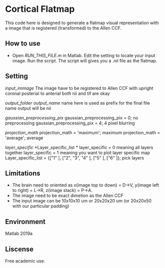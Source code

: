 
# Cortical Flatmap
This code here is designed to generate a flatmap visual representation with a image that is registered (transformed) to the Allen CCF.   

## How to use
- Open *RUN_THIS_FILE.m*  in Matlab. Edit the setting to locate your input image. Run the script.  The script will gives you a *.nii*  file as the flatmap. 


## Setting

*input_immage*
The image have to be registered to Allen CCF with upright coronal
posterial to anterial
both nii and tif are okay

*output_folder*
*output_name*
name here is used as prefix for the final file name
output will be nii

*gaussian_preprocessing_pix*
gaussian_preprocessing_pix = 0; no preprocessing
gaussian_preprocessing_pix = 4; 4 pixel blurring

*projection_math*
projection_math = 'maximum'; maximum
projection_math = 'average'; average

*layer_specific*
*Layer_specific_list *
layer_specific = 0 meaning all layers together
layer_specific = 1 meaning you want to plot layer specific map
Layer_specific_list =  {["1" ], ["2", "3", "4" ], ["5" ], ["6" ]}; pick layers



## Limitations
- The brain need to oriented as x(image top to down) = D->V, y(image left to right)  = L->R, z(image stack) = P->A.
- The image need to be exact dimetion as the Allen CCF
- The input image can be 10x10x10 um or 20x20x20 um (or 20x20x50 with our particular padding)

## Environment
Matlab 2019a

## Liscense
Free academic use.

